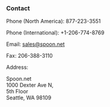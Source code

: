 ### Contact

Phone (North America): 877-223-3551

Phone (International): +1-206-774-8769

Email: [sales@spoon.net](mailto:sales@spoon.net)

Fax: 206-388-3110

Address:

Spoon.net  
1000 Dexter Ave N,  
5th Floor  
Seattle, WA 98109